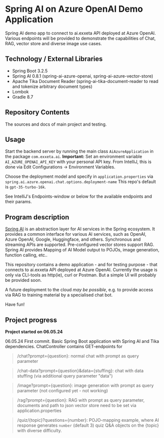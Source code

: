 # Spring AI on Azure OpenAI Demo Application

Spring AI demo app to connect to ai.exxeta API deployed at Azure OpenAI. Various endpoints will be provided
to demonstrate the capabilities of Chat, RAG, vector store and diverse image use cases.

## Technology / External Libraries

- Spring Boot 3.2.5
- Spring AI 0.8.1 (spring-ai-azure-openai, spring-ai-azure-vector-store)
- Apache Tika Document Reader (spring-ai-tika-document-reader to read and tokenize arbitrary document types)
- Lombok
- Gradle 8.7

## Repository Contents

The sources and docs of main project and testing.

## Usage

Start the backend server by running the main class `AiAzureApplication` in the package `com.exxeta.ai`.
**Important:** Set an environment variable `AI_AZURE_OPENAI_API_KEY` with your personal API key. From IntelliJ,
this is done via Edit Configurations -> Environment Variables.

Choose the deployment model and specify in `application.properties` via `spring.ai.azure.openai.chat.options.deployment-name`
This repo's default is `gpt-35-turbo-16k`.

See IntelliJ's Endpoints-window or below for the available endpoints and their params.

## Program description

[Spring AI](https://docs.spring.io/spring-ai/reference) is an abstraction layer for AI services in the Spring ecosystem. 
It provides a common interface for various AI services, such as OpenAI, Azure OpenAI, Google, Huggingface, and others.
Synchronous and streaming APIs are supported. Pre-configured vector stores support RAG. Spring AI provides Mapping of 
AI Model output to POJOs, image generation, function calling, etc..

This repository contains a demo application - and for testing purpose - that connects to ai.exxeta API deployed at
Azure OpenAI. Currently the usage is only via CLI-tools as http(ie), curl or Postman.
But a simple UI will probably be provided soon.

A future deployment to the cloud *may be possible*, e.g. to provide access via RAG to training material by a
specialised chat bot.

Have fun!

## Project progress

**Project started on 06.05.24**

06.05.24 First commit. Basic Spring Boot application with Spring AI and Tika dependencies.
ChatController contains GET-endpoints for

> /chat?prompt={question}: normal chat with prompt as query parameter

> /chat-data?prompt={question}&data={stuffing}: chat with data stuffing (via additional query parameter "data")

> /image?prompt={question}: image generation with prompt as query parameter (not configured yet - not working)

> /rag?prompt={question}: RAG with prompt as query parameter, documents and path to json vector store need to be set via application.properties

> /quiz/{topic}?questions={number}: POJO-mapping example, where AI response generates `number` (default 3) quiz Q&A objects on the {topic} with diverse difficulty. 

